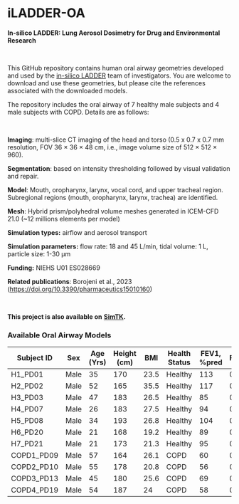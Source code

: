 # iLADDER-OA

**In-silico LADDER: Lung Aerosol Dosimetry for Drug and Environmental Research**

<br>

This GitHub repository contains human oral airway geometries developed and used by the [in-silico LADDER](https://simtk.org/projects/insilico_ladder) team of investigators. You are welcome to download and use these geometries, but please cite the references associated with the downloaded models.

The repository includes the oral airway of 7 healthy male subjects and 4 male subjects with COPD. Details are as follows:

<br>

**Imaging**: multi-slice CT imaging of the head and torso (0.5 x 0.7 x 0.7 mm resolution, FOV 36 × 36 × 48 cm, i.e., image volume size of 512 × 512 × 960). 

**Segmentation**: based on intensity thresholding followed by visual validation and repair. 

**Model**: Mouth, oropharynx, larynx, vocal cord, and upper tracheal region. Subregional regions (mouth, oropharynx, larynx, trachea) are identified.

**Mesh**: Hybrid prism/polyhedral volume meshes generated in ICEM-CFD 21.0 (~12 millions elements per model)

**Simulation types:** airflow and aerosol transport

**Simulation parameters:** flow rate: 18 and 45 L/min, tidal volume: 1 L, particle size: 1-30 µm

**Funding:** NIEHS U01 ES028669

**Related publications**: Borojeni et al., 2023 (https://doi.org/10.3390/pharmaceutics15010160) 

<br>

**This project is also available on** [**SimTK**](https://simtk.org/projects/insilico_ladder)**.**



### **Available Oral Airway Models**

| Subject ID | **Sex** | Age (Yrs) | Height (cm) | **BMI** | **Health Status** | **FEV1, %pred** | **FEV1/FVC** | **Mesh** | **Model**                                     |
| ---------- | ------- | --------- | ----------- | ------- | ----------------- | --------------- | ------------ | -------- | --------------------------------------------- |
| H1_PD01    | Male    | 35        | 170         | 23.5    | Healthy           | 113             | 0.88         | Yes      | [H1_PD01](INH/H1_PD01_UPPER_AIRWAY.stl)       |
| H2_PD02    | Male    | 52        | 165         | 35.5    | Healthy           | 117             | 0.79         | Yes      | [H2_PD02](INH/H2_PD02_UPPER_AIRWAY.stl)       |
| H3_PD03    | Male    | 47        | 183         | 26.5    | Healthy           | 85              | 0.74         | Yes      | [H3_PD03](INH/H3_PD03_UPPER_AIRWAY.stl)       |
| H4_PD07    | Male    | 26        | 183         | 27.5    | Healthy           | 94              | 0.80         | Yes      | [H4_PD07](INH/H4_PD07_UPPER_AIRWAY.stl)       |
| H5_PD08    | Male    | 34        | 193         | 26.8    | Healthy           | 104             | 0.84         | Yes      | [H5_PD08](INH/H5_PD08_UPPER_AIRWAY.stl)       |
| H6_PD20    | Male    | 21        | 168         | 19.2    | Healthy           | 89              | 0.73         | Yes      | [H6_PD20](INH/H6_PD20_UPPER_AIRWAY.stl)       |
| H7_PD21    | Male    | 21        | 173         | 21.3    | Healthy           | 95              | 0.81         | Yes      | [H7_PD21](INH/H7_PD21_UPPER_AIRWAY.stl)       |
| COPD1_PD09 | Male    | 57        | 164         | 26.1    | COPD              | 60              | 0.56         | Yes      | [COPD1_PD09](INH/COPD1_PD09_UPPER_AIRWAY.stl) |
| COPD2_PD10 | Male    | 55        | 178         | 20.8    | COPD              | 56              | 0.48         | Yes      | [COPD2_PD10](INH/COPD2_PD10_UPPER_AIRWAY.stl) |
| COPD3_PD13 | Male    | 45        | 180         | 25.6    | COPD              | 69              | 0.67         | Yes      | [COPD3_PD13](INH/COPD3_PD13_UPPER_AIRWAY.stl) |
| COPD4_PD19 | Male    | 54        | 187         | 24      | COPD              | 58              | 0.52         | Yes      | [COPD4_PD19](INH/COPD4_PD19_UPPER_AIRWAY.stl) |

 
